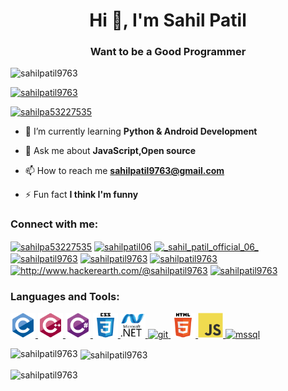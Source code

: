 <h1 align="center">Hi 👋, I'm Sahil Patil</h1>
<h3 align="center">Want to be a Good Programmer</h3>

<p align="left"> <img src="https://komarev.com/ghpvc/?username=sahilpatil9763&label=Profile%20views&color=0e75b6&style=flat" alt="sahilpatil9763" /> </p>

<p align="left"> <a href="https://github.com/ryo-ma/github-profile-trophy"><img src="https://github-profile-trophy.vercel.app/?username=sahilpatil9763" alt="sahilpatil9763" /></a> </p>

<p align="left"> <a href="https://twitter.com/sahilpa53227535" target="blank"><img src="https://img.shields.io/twitter/follow/sahilpa53227535?logo=twitter&style=for-the-badge" alt="sahilpa53227535" /></a> </p>

- 🌱 I’m currently learning **Python & Android Development**

- 💬 Ask me about **JavaScript,Open source**

- 📫 How to reach me **sahilpatil9763@gmail.com**

- ⚡ Fun fact **I think I'm funny**

<h3 align="left">Connect with me:</h3>
<p align="left">
<a href="https://twitter.com/sahilpa53227535" target="blank"><img align="center" src="https://raw.githubusercontent.com/rahuldkjain/github-profile-readme-generator/master/src/images/icons/Social/twitter.svg" alt="sahilpa53227535" height="30" width="40" /></a>
<a href="https://fb.com/sahilpatil06" target="blank"><img align="center" src="https://raw.githubusercontent.com/rahuldkjain/github-profile-readme-generator/master/src/images/icons/Social/facebook.svg" alt="sahilpatil06" height="30" width="40" /></a>
<a href="https://instagram.com/_sahil_patil_official_06_" target="blank"><img align="center" src="https://raw.githubusercontent.com/rahuldkjain/github-profile-readme-generator/master/src/images/icons/Social/instagram.svg" alt="_sahil_patil_official_06_" height="30" width="40" /></a>
<a href="https://www.codechef.com/users/sahilpatil9763" target="blank"><img align="center" src="https://cdn.jsdelivr.net/npm/simple-icons@3.1.0/icons/codechef.svg" alt="sahilpatil9763" height="30" width="40" /></a>
<a href="https://www.hackerrank.com/sahilpatil9763" target="blank"><img align="center" src="https://raw.githubusercontent.com/rahuldkjain/github-profile-readme-generator/master/src/images/icons/Social/hackerrank.svg" alt="sahilpatil9763" height="30" width="40" /></a>
<a href="https://www.leetcode.com/sahilpatil9763" target="blank"><img align="center" src="https://raw.githubusercontent.com/rahuldkjain/github-profile-readme-generator/master/src/images/icons/Social/leet-code.svg" alt="sahilpatil9763" height="30" width="40" /></a>
<a href="https://www.hackerearth.com/http://www.hackerearth.com/@sahilpatil9763" target="blank"><img align="center" src="https://raw.githubusercontent.com/rahuldkjain/github-profile-readme-generator/master/src/images/icons/Social/hackerearth.svg" alt="http://www.hackerearth.com/@sahilpatil9763" height="30" width="40" /></a>
<a href="https://auth.geeksforgeeks.org/user/sahilpatil9763" target="blank"><img align="center" src="https://raw.githubusercontent.com/rahuldkjain/github-profile-readme-generator/master/src/images/icons/Social/geeks-for-geeks.svg" alt="sahilpatil9763" height="30" width="40" /></a>
</p>

<h3 align="left">Languages and Tools:</h3>
<p align="left"> <a href="https://www.cprogramming.com/" target="_blank"> <img src="https://raw.githubusercontent.com/devicons/devicon/master/icons/c/c-original.svg" alt="c" width="40" height="40"/> </a> <a href="https://www.w3schools.com/cpp/" target="_blank"> <img src="https://raw.githubusercontent.com/devicons/devicon/master/icons/cplusplus/cplusplus-original.svg" alt="cplusplus" width="40" height="40"/> </a> <a href="https://www.w3schools.com/cs/" target="_blank"> <img src="https://raw.githubusercontent.com/devicons/devicon/master/icons/csharp/csharp-original.svg" alt="csharp" width="40" height="40"/> </a> <a href="https://www.w3schools.com/css/" target="_blank"> <img src="https://raw.githubusercontent.com/devicons/devicon/master/icons/css3/css3-original-wordmark.svg" alt="css3" width="40" height="40"/> </a> <a href="https://dotnet.microsoft.com/" target="_blank"> <img src="https://raw.githubusercontent.com/devicons/devicon/master/icons/dot-net/dot-net-original-wordmark.svg" alt="dotnet" width="40" height="40"/> </a> <a href="https://git-scm.com/" target="_blank"> <img src="https://www.vectorlogo.zone/logos/git-scm/git-scm-icon.svg" alt="git" width="40" height="40"/> </a> <a href="https://www.w3.org/html/" target="_blank"> <img src="https://raw.githubusercontent.com/devicons/devicon/master/icons/html5/html5-original-wordmark.svg" alt="html5" width="40" height="40"/> </a> <a href="https://developer.mozilla.org/en-US/docs/Web/JavaScript" target="_blank"> <img src="https://raw.githubusercontent.com/devicons/devicon/master/icons/javascript/javascript-original.svg" alt="javascript" width="40" height="40"/> </a> <a href="https://www.microsoft.com/en-us/sql-server" target="_blank"> <img src="https://www.svgrepo.com/show/303229/microsoft-sql-server-logo.svg" alt="mssql" width="40" height="40"/> </a> </p>

<p><img align="left" src="https://github-readme-stats.vercel.app/api/top-langs?username=sahilpatil9763&show_icons=true&locale=en&layout=compact" alt="sahilpatil9763" /></p>

<p>&nbsp;<img align="center" src="https://github-readme-stats.vercel.app/api?username=sahilpatil9763&show_icons=true&locale=en" alt="sahilpatil9763" /></p>

<p><img align="center" src="https://github-readme-streak-stats.herokuapp.com/?user=sahilpatil9763&" alt="sahilpatil9763" /></p>

